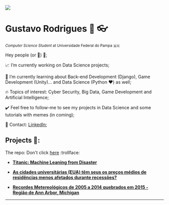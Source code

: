 ![](https://source.unsplash.com/random/800x400)

# Gustavo Rodrigues :man: :eyeglasses:
<sub>*Computer Science Student* at Universidade Federal do Pampa :brazil:</sub>

Hey people (or :robot:) :wave:;

:chart_with_upwards_trend: I’m currently working on Data Science projects;

:seedling: I’m currently learning about Back-end Development (Django), Game Development (Unity)... and Data Science (Python :heart:) as well;

:fire: Topics of interest: Cyber Security, Big Data, Game Development and Artificial Intelligence;

:heavy_check_mark: Feel free to follow-me to see my projects in Data Science and some tutorials with memes (in coming);

:speech_balloon: Contact: [LinkedIn](https://www.linkedin.com/in/gustavo-rodrigues-959291110/);


## Projects :file_folder::
The repo: Don't click [here](https://github.com/gustavocrod/Data-Science) :trollface:

* **[Titanic: Machine Leaning from Disaster](https://github.com/gustavocrod/Data-Science/blob/master/Titanic/Titanic.ipynb)**

* **[As cidades universitárias (EUA) têm seus os preços médios de residências menos afetados durante recessões?](https://github.com/gustavocrod/Data-Science/blob/master/Housing%20Price/assignment4.ipynb)**

* **[Recordes Metereológicos de 2005 a 2014 quebrados em 2015 - Região de Ann Arbor, Michigan](https://github.com/gustavocrod/Data-Science/blob/master/Meteorology/Assignment2.ipynb)**

---
